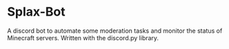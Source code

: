 # Splax-Bot
A discord bot to automate some moderation tasks and monitor the status of Minecraft servers. Written with the discord.py library.
